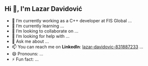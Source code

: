 ## Hi 👋, I'm Lazar Davidović

- 🔭 I’m currently working as a C++ developer at FIS Global        ...
- 🌱 I’m currently learning ...
- 👯 I’m looking to collaborate on ...
- 🤔 I’m looking for help with ...
- 💬 Ask me about ...
- 📫 You can reach me on **LinkedIn**: [lazar-davidovic-831887233](https://www.linkedin.com/in/lazar-davidovic-831887233) ...
- 😄 Pronouns: ...
- ⚡ Fun fact: ...

